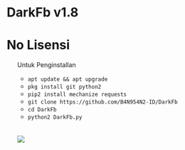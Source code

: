 # DarkFb v1.8
# No Lisensi

<ul>
Untuk Penginstallan
<ul>
<li><code>apt update && apt upgrade</code></li>
<li><code>pkg install git python2</code></li>
<li><code>pip2 install mechanize requests</code></li>
<li><code>git clone https://github.com/B4N954N2-ID/DarkFb</code></li>
<li><code>cd DarkFb</code></li>
<li><code>python2 DarkFb.py</code></li>
</ul>
<br />
<br />
<img src="https://github.com/B4N954N2-ID/Dark/blob/master/Screenshot_20190921-115412.png" />
